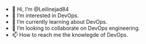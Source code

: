 - 👋 Hi, I’m @Leilinejad84
- 👀 I’m interested in DevOps.
- 🌱 I’m currently learning about DevOps.
- 💞️ I’m looking to collaborate on DevOps engineering.
- 📫 How to reach me the knowlegde of DevOps.

<!---
Leilinejad84/Leilinejad84 is a ✨ special ✨ repository because its `README.md` (this file) appears on your GitHub profile.
You can click the Preview link to take a look at your changes.
--->

